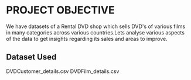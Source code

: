 # PROJECT OBJECTIVE

We have datasets of a Rental DVD shop which sells DVD's of various films in many categories across various countries.Lets analyse various aspects of the data to get insights regarding its sales and areas to improve.

## Dataset Used

DVDCustomer_details.csv
DVDFilm_details.csv

